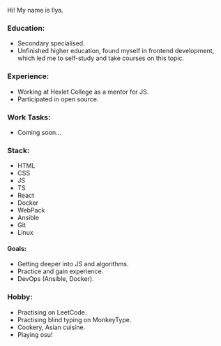 Hi! My name is Ilya. 

### Education:
- Secondary specialised.
- Unfinished higher education, found myself in frontend development, which led me to self-study and take courses on this topic.

### Experience:
- Working at Hexlet College as a mentor for JS.
- Participated in open source.

### Work Tasks:
- Coming soon...

### Stack:
- HTML
- CSS
- JS
- TS
- React
- Docker
- WebPack
- Ansible
- Git
- Linux

#### Goals:
- Getting deeper into JS and algorithms.
- Practice and gain experience.
- DevOps (Ansible, Docker).

### Hobby:
- Practising on LeetCode.
- Practising blind typing on MonkeyType.
- Cookery, Asian cuisine.
- Playing osu!
